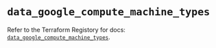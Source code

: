 # `data_google_compute_machine_types`

Refer to the Terraform Registory for docs: [`data_google_compute_machine_types`](https://registry.terraform.io/providers/hashicorp/google/5.29.0/docs/data-sources/compute_machine_types).
